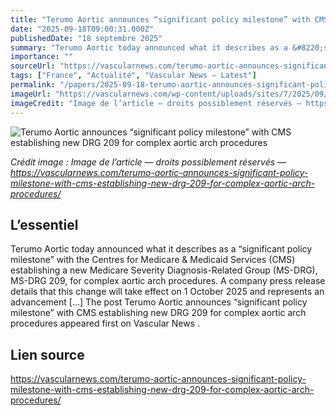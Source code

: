 ```yaml
---
title: "Terumo Aortic announces “significant policy milestone” with CMS establishing new DRG 209 for complex aortic arch procedures"
date: "2025-09-18T09:00:31.000Z"
publishedDate: "18 septembre 2025"
summary: "Terumo Aortic today announced what it describes as a &#8220;significant policy milestone&#8221; with the Centres for Medicare &#38; Medicaid Services (CMS) establishing a new Medicare Severity Diagnosis-Related Group (MS-DRG), MS-DRG 209, for complex aortic arch procedures. A company press release details that this change will take effect on 1 October 2025 and represents an advancement [&#8230;] The post Terumo Aortic announces &#8220;significant policy milestone&#8221; with CMS establishing new DRG 209 for complex aortic arch procedures appeared first on Vascular News ."
importance: ""
sourceUrl: "https://vascularnews.com/terumo-aortic-announces-significant-policy-milestone-with-cms-establishing-new-drg-209-for-complex-aortic-arch-procedures/"
tags: ["France", "Actualité", "Vascular News — Latest"]
permalink: "/papers/2025-09-18-terumo-aortic-announces-significant-policy-milestone-with-cms-establishing-new-drg-209-for-complex-aortic-arch-procedures"
imageUrl: "https://vascularnews.com/wp-content/uploads/sites/7/2025/09/Thoraflex-Hybrid-Plexus-2026.jpg"
imageCredit: "Image de l’article — droits possiblement réservés — https://vascularnews.com/terumo-aortic-announces-significant-policy-milestone-with-cms-establishing-new-drg-209-for-complex-aortic-arch-procedures/"
---
```


![Terumo Aortic announces “significant policy milestone” with CMS establishing new DRG 209 for complex aortic arch procedures](https://vascularnews.com/wp-content/uploads/sites/7/2025/09/Thoraflex-Hybrid-Plexus-2026.jpg)

*Crédit image : Image de l’article — droits possiblement réservés — https://vascularnews.com/terumo-aortic-announces-significant-policy-milestone-with-cms-establishing-new-drg-209-for-complex-aortic-arch-procedures/*

## L’essentiel

Terumo Aortic today announced what it describes as a &#8220;significant policy milestone&#8221; with the Centres for Medicare &#38; Medicaid Services (CMS) establishing a new Medicare Severity Diagnosis-Related Group (MS-DRG), MS-DRG 209, for complex aortic arch procedures. A company press release details that this change will take effect on 1 October 2025 and represents an advancement [&#8230;] The post Terumo Aortic announces &#8220;significant policy milestone&#8221; with CMS establishing new DRG 209 for complex aortic arch procedures appeared first on Vascular News .

## Lien source

https://vascularnews.com/terumo-aortic-announces-significant-policy-milestone-with-cms-establishing-new-drg-209-for-complex-aortic-arch-procedures/

